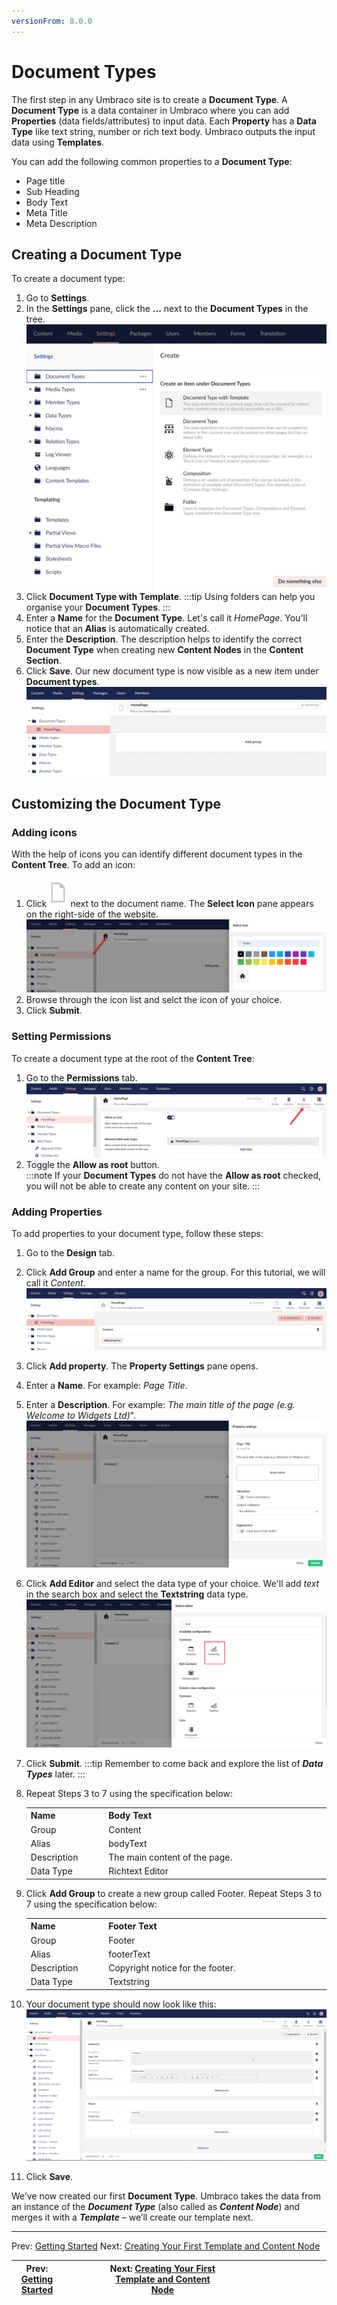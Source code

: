 ```yaml
---
versionFrom: 8.0.0
---
```

# Document Types

The first step in any Umbraco site is to create a **Document Type**. A **Document Type** is a data container in Umbraco where you can add **Properties** (data fields/attributes) to input data. Each **Property** has a **Data Type** like text string, number or rich text body. Umbraco outputs the input data using **Templates**.

You can add the following common properties to a **Document Type**:

* Page title
* Sub Heading
* Body Text
* Meta Title
* Meta Description

## Creating a Document Type

To create a document type:

1. Go to **Settings**.
2. In the **Settings** pane, click the **...** next to the **Document Types** in the tree.
    ![Creating a Document Type](images/figure-7-creating-a-document-type-v8.png)
3. Click **Document Type with Template**.
    :::tip
    Using folders can help you organise your **Document Types**.
    :::
4. Enter a **Name** for the **Document Type**. Let's call it _HomePage_. You'll notice that an **Alias** is automatically created.
5. Enter the **Description**. The description helps to identify the correct **Document Type** when creating new **Content Nodes** in the **Content Section**.
6. Click **Save**. Our new document type is now visible as a new item under **Document types**.
    ![Name your Document Type](images/figure-8-name-your-document-type-v8.png)

## Customizing the Document Type

### Adding icons

With the help of icons you can identify different document types in the **Content Tree**. To add an icon:

1. Click ![Add Icon](images/Document-icon.png) next to the document name. The **Select Icon** pane appears on the right-side of the website.
   ![Adding an Icon to Document Type](images/figure-9-adding-an-icon-to-document-type-v8.png)
2. Browse through the icon list and selct the icon of your choice.
3. Click **Submit**.  

### Setting Permissions

To create a document type at the root of the **Content Tree**:

1. Go to the **Permissions** tab.
    ![Allow Homepage Document Type As Root](images/figure-9a-allow-document-type-as-root-v8.png)
2. Toggle the **Allow as root** button.  
    :::note
    If your **Document Types** do not have the **Allow as root** checked, you will not be able to create any content on your site.
    :::

### Adding Properties

To add properties to your document type, follow these steps:

1. Go to the **Design** tab.
2. Click **Add Group** and enter a name for the group. For this tutorial, we will call it _Content_.
    ![Document Types - Adding Our First Content Group](images/figure-10-document-types-adding-groups-v8.png)
3. Click **Add property**. The **Property Settings** pane opens.
4. Enter a **Name**. For example: _Page Title_.
5. Enter a **Description**. For example: _The main title of the page (e.g. Welcome to Widgets Ltd)_".
    ![Creating our PageTitle Property](images/figure-11-creating-our-pagetitle-property-v8.png)
6. Click **Add Editor** and select the data type of your choice. We'll add _text_ in the search box and select the **Textstring** data type.
    ![Selecting Textstring data type](images/figure-11a-selecting-textstring-data-type-v8.png)
7. Click **Submit**.
    :::tip
    Remember to come back and explore the list of **_Data Types_** later.
    :::
8. Repeat Steps 3 to 7 using the specification below:

    <table border="0">
    <col width="130">
    <col width="400">
    <tr><th>Name</th><th>Body Text</th></tr>
    <tr><td>Group</td><td>Content</td></tr>
    <tr><td>Alias</td><td>bodyText</td></tr>
    <tr><td>Description</td><td>The main content of the page.</td></tr>
    <tr><td>Data Type</td><td>Richtext Editor </td></tr>
    </table>

9. Click **Add Group** to create a new group called Footer. Repeat Steps 3 to 7 using the specification below:

    <table border="0">
    <col width="130">
    <col width="400">
    <tr><th>Name</th><th>Footer Text</th></tr>
    <tr><td>Group</td><td>Footer</td></tr>
    <tr><td>Alias</td><td>footerText</td></tr>
    <tr><td>Description</td><td>Copyright notice for the footer.</td></tr>
    <tr><td>Data Type</td><td>Textstring</td></tr>
    </table>

10. Your document type should now look like this:
![Homepage Document Type with Properties](images/figure-12-homepage-document-type-with-properties-v8.png)

11. Click **Save**.

We’ve now created our first **Document Type**. Umbraco takes the data from an instance of the **_Document Type_** (also called as **_Content Node_**) and merges it with a **_Template_** – we’ll create our template next.

---

Prev: [Getting Started](../Getting-Started) Next: [Creating Your First Template and Content Node](../Creating-Your-First-Template-and-Content-Node)

| <div style="width:50%"> Prev: [Getting Started](../Getting-Started) </div> |  <div style="width:50%"> Next: [Creating Your First Template and Content Node](../Creating-Your-First-Template-and-Content-Node) </div> |
|---------------------------------------------|---------------------------------------------------------------------------------------------------------|